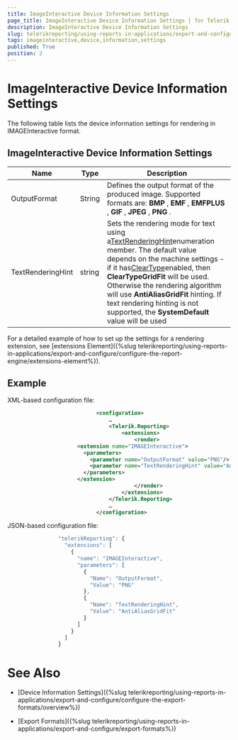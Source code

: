 ```yaml
---
title: ImageInteractive Device Information Settings
page_title: ImageInteractive Device Information Settings | for Telerik Reporting Documentation
description: ImageInteractive Device Information Settings
slug: telerikreporting/using-reports-in-applications/export-and-configure/configure-the-export-formats/imageinteractive-device-information-settings
tags: imageinteractive,device,information,settings
published: True
position: 2
---
```


# ImageInteractive Device Information Settings



The following table lists the device information settings for rendering in IMAGEInteractive format.

## ImageInteractive Device Information Settings


| Name | Type | Description |
| ------ | ------ | ------ |
|OutputFormat|String|Defines the output format of the produced image. Supported formats are: __BMP__ , __EMF__ , __EMFPLUS__ , __GIF__ , __JPEG__ , __PNG__ .|
|TextRenderingHint|string|Sets the rendering mode for text using a[TextRenderingHint](https://msdn.microsoft.com/en-us/library/ssazt6bs(v=vs.110).aspx)enumeration member. The default value depends on the machine settings - if it has[ClearType](https://www.microsoft.com/en-us/Typography/ClearTypeInfo.aspx)enabled, then __ClearTypeGridFit__ will be used. Otherwise the rendering algorithm will use __AntiAliasGridFit__ hinting.                 If text rendering hinting is not supported, the __SystemDefault__ value will be used|




For a detailed example of how to set up the settings for a rendering extension, see [extensions Element]({%slug telerikreporting/using-reports-in-applications/export-and-configure/configure-the-report-engine/extensions-element%}).         

## Example

XML-based configuration file:

	
````xml
							<configuration>
								…
								<Telerik.Reporting>
									<extensions>
										<render>
                      <extension name="IMAGEInteractive">
                        <parameters>
                          <parameter name="OutputFormat" value="PNG"/>
                          <parameter name="TextRenderingHint" value="AntiAliasGridFit"/>
                        </parameters>
                      </extension>
										</render>
									</extensions>
								</Telerik.Reporting>
								…
							</configuration>
````



JSON-based configuration file:

	
````js
                "telerikReporting": {
                  "extensions": [
                    {
                      "name": "IMAGEInteractive",
                      "parameters": [
                        {
                          "Name": "OutputFormat",
                          "Value": "PNG"
                        },
                        {
                          "Name": "TextRenderingHint",
                          "Value": "AntiAliasGridFit"
                        }
                      ]
                    }
                  ]
                }
````



# See Also


 * [Device Information Settings]({%slug telerikreporting/using-reports-in-applications/export-and-configure/configure-the-export-formats/overview%})

 * [Export Formats]({%slug telerikreporting/using-reports-in-applications/export-and-configure/export-formats%})
